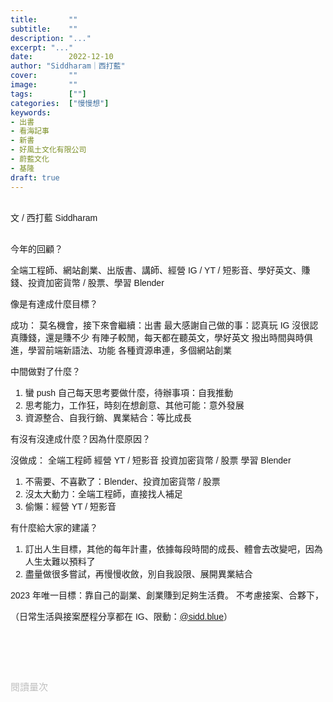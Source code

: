 ```yaml
---
title:       ""
subtitle:    ""
description: "..."
excerpt: "..."
date:        2022-12-10
author: "Siddharam｜西打藍"
cover:       ""
image:       ""
tags:        [""]
categories:  ["慢慢想"]
keywords:
- 出書
- 看海記事
- 新書
- 好風土文化有限公司
- 蔚藍文化
- 基隆
draft: true
---
```


<article style="font-family: 'Noto Sans TC', '微軟正黑體', sans-serif; font-weight: 300;">

<br>文 / 西打藍 Siddharam<br><br>

今年的回顧？

全端工程師、網站創業、出版書、講師、經營 IG / YT / 短影音、學好英文、賺錢、投資加密貨幣 / 股票、學習 Blender

像是有達成什麼目標？

成功：
莫名機會，接下來會繼續：出書
最大感謝自己做的事：認真玩 IG
沒很認真賺錢，還是賺不少
有陣子較閒，每天都在聽英文，學好英文
撥出時間與時俱進，學習前端新語法、功能
各種資源串連，多個網站創業

中間做對了什麼？

1. 蠻 push 自己每天思考要做什麼，待辦事項：自我推動
2. 思考能力，工作狂，時刻在想創意、其他可能：意外發展
3. 資源整合、自我行銷、異業結合：等比成長


有沒有沒達成什麼？因為什麼原因？

沒做成：
全端工程師
經營 YT / 短影音
投資加密貨幣 / 股票
學習 Blender

1. 不需要、不喜歡了：Blender、投資加密貨幣 / 股票
2. 沒太大動力：全端工程師，直接找人補足
3. 偷懶：經營 YT / 短影音

有什麼給大家的建議？

1. 訂出人生目標，其他的每年計畫，依據每段時間的成長、體會去改變吧，因為人生太難以預料了
2. 盡量做很多嘗試，再慢慢收斂，別自我設限、展開異業結合

2023 年唯一目標：靠自己的副業、創業賺到足夠生活費。
不考慮接案、合夥下，


（日常生活與接案歷程分享都在 IG、限動：<a href="https://www.instagram.com/sidd.blue/" target="_blank">@sidd.blue</a>）<br><br>


<!-- <h3 class="article-h1-color"></h3><br> -->





<br><br><br>

</article>

<div style="color: #bfbfbf; font-size: 15px;" id="busuanzi_container_page_pv">
  閱讀量<span id="busuanzi_value_page_pv"></span>次
</div>

<script src="../../js/post.js"></script>




